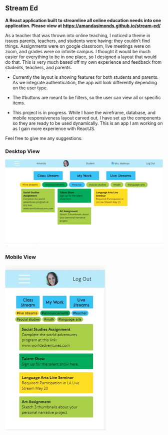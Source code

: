 ## Stream Ed

**A React application built to streamline all online education needs into one application. Please view at https://amandasimonds.github.io/stream-ed/**

As a teacher that was thrown into online teaching, I noticed a theme in issues parents, teachers, and students were having: they couldn’t find things.
Assignments were on google classroom, live meetings were on zoom, and grades were on infinite campus. 
I thought it would be much easier for everything to be in one place, so I designed a layout that would do that. 
This is very much based off my own experience and feedback from students, teachers, and parents.

- Currently the layout is showing features for both students and parents. As we integrate authentication, the app will look differently depending on the user type.

- The #buttons are meant to be filters, so the user can view all or specific items.

- This project is in progress. While I have the wireframe, database, and mobile responsiveness layout carved out, I have set up the components so they are ready to be used dynamically. This is an app I am working on as I gain more experience with ReactJS.

Feel free to give me any suggestions. 

### Desktop View

![](/src/assets/images/StreamEd.JPG) 

### Mobile View

![](/src/assets/images/streamedmobile.JPG)
